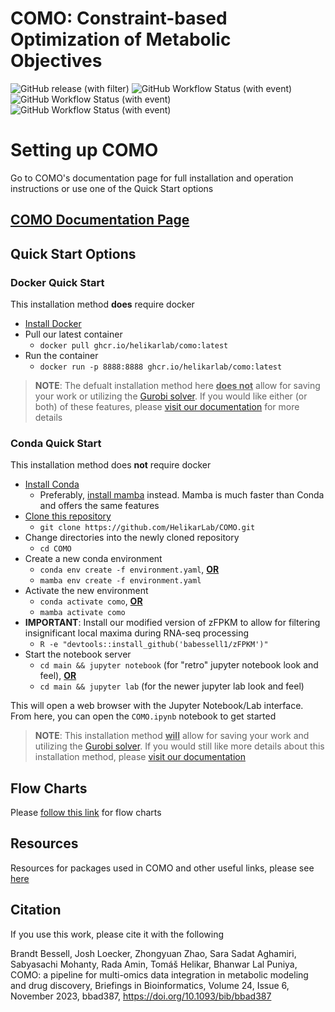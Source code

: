 # COMO: Constraint-based Optimization of Metabolic Objectives

![GitHub release (with filter)](https://img.shields.io/github/v/release/HelikarLab/COMO?filter=v*-master&style=for-the-badge&color=red)
![GitHub Workflow Status (with event)](https://img.shields.io/github/actions/workflow/status/HelikarLab/COMO/unit_tests.yml?style=for-the-badge&logo=pytest&logoColor=white&label=Tests)
![GitHub Workflow Status (with event)](https://img.shields.io/github/actions/workflow/status/HelikarLab/COMO/container_build.yml?style=for-the-badge&logo=docker&logoColor=white&label=Docker%20Build)
![GitHub Workflow Status (with event)](https://img.shields.io/github/actions/workflow/status/HelikarLab/COMO/type_checking.yml?style=for-the-badge&logo=docker&logoColor=white&label=Type%20Checking)

# Setting up COMO

Go to COMO's documentation page for full installation and operation instructions or use one of the Quick Start options

## [COMO Documentation Page](https://helikarlab.github.io/COMO)

## Quick Start Options

### Docker Quick Start

This installation method **does** require docker

- [Install Docker](https://docs.docker.com/get-docker/)
- Pull our latest container
    - `docker pull ghcr.io/helikarlab/como:latest`
- Run the container
    - `docker run -p 8888:8888 ghcr.io/helikarlab/como:latest`

> **NOTE**: The defualt installation method here <ins>**does not**</ins> allow for saving your work or utilizing
> the [Gurobi solver](https://www.gurobi.com/). If you would like either (or both) of these features,
> please [visit our documentation](https://helikarlab.github.io/COMO) for more details

### Conda Quick Start

This installation method does **not** require docker

- [Install Conda](https://conda.io/projects/conda/en/latest/user-guide/install/index.html)
    - Preferably, [install mamba](https://mamba.readthedocs.io/en/latest/mamba-installation.html#mamba-install) instead.
      Mamba is much faster than Conda and offers the same features
- [Clone this repository](https://docs.github.com/en/repositories/creating-and-managing-repositories/cloning-a-repository)
    - `git clone https://github.com/HelikarLab/COMO.git`
- Change directories into the newly cloned repository
    - `cd COMO`
- Create a new conda environment
    - `conda env create -f environment.yaml`, <ins>**OR**</ins>
    - `mamba env create -f environment.yaml`
- Activate the new environment
    - `conda activate como`, <ins>**OR**</ins>
    - `mamba activate como`
- **IMPORTANT**: Install our modified version of zFPKM to allow for filtering insignificant local maxima during RNA-seq
  processing
    - `R -e "devtools::install_github('babessell1/zFPKM')"`
- Start the notebook server
    - `cd main && jupyter notebook` (for "retro" jupyter notebook look and feel), <ins>**OR**</ins>
    - `cd main && jupyter lab` (for the newer jupyter lab look and feel)

This will open a web browser with the Jupyter Notebook/Lab interface. From here, you can open the `COMO.ipynb` notebook
to get started

> **NOTE**: This installation method <ins>**will**</ins> allow for saving your work and utilizing
> the [Gurobi solver](https://www.gurobi.com/). If you would still like more details about this installation method,
> please [visit our documentation](https://helikarlab.github.io/COMO)

## Flow Charts

Please [follow this link](https://helikarlab.github.io/COMO/como_flowcharts.html) for flow charts

## Resources

Resources for packages used in COMO and other useful links, please
see [here](https://helikarlab.github.io/COMO/como_resources.html)

## Citation
If you use this work, please cite it with the following

Brandt Bessell, Josh Loecker, Zhongyuan Zhao, Sara Sadat Aghamiri, Sabyasachi Mohanty, Rada Amin, Tomáš Helikar, Bhanwar Lal Puniya, COMO: a pipeline for multi-omics data integration in metabolic modeling and drug discovery, Briefings in Bioinformatics, Volume 24, Issue 6, November 2023, bbad387, https://doi.org/10.1093/bib/bbad387
